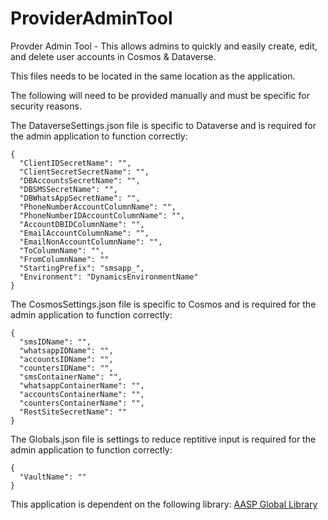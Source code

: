 # ProviderAdminTool
Provder Admin Tool - This allows admins to quickly and easily create, edit, and delete user accounts in Cosmos & Dataverse.

This files needs to be located in the same location as the application.

The following will need to be provided manually and must be specific for security reasons.

The DataverseSettings.json file is specific to Dataverse and is required for the admin application to function correctly:
```
{
  "ClientIDSecretName": "",
  "ClientSecretSecretName": "",
  "DBAccountsSecretName": "",
  "DBSMSSecretName": "",
  "DBWhatsAppSecretName": "",
  "PhoneNumberAccountColumnName": "",
  "PhoneNumberIDAccountColumnName": "",
  "AccountDBIDColumnName": "",
  "EmailAccountColumnName": "",
  "EmailNonAccountColumnName": "",
  "ToColumnName": "",
  "FromColumnName": ""
  "StartingPrefix": "smsapp_",
  "Environment": "DynamicsEnvironmentName"
}
```
The CosmosSettings.json file is specific to Cosmos and is required for the admin application to function correctly:
```
{
  "smsIDName": "",
  "whatsappIDName": "",
  "accountsIDName": "",
  "countersIDName": "",
  "smsContainerName": "",
  "whatsappContainerName": "",
  "accountsContainerName": "",
  "countersContainerName": "",
  "RestSiteSecretName": ""
}
```
The Globals.json file is settings to reduce reptitive input is required for the admin application to function correctly:
```
{
  "VaultName": ""
}
```

This application is dependent on the following library: [AASP Global Library](https://github.com/wrharper/AASPGlobalLibrary)
